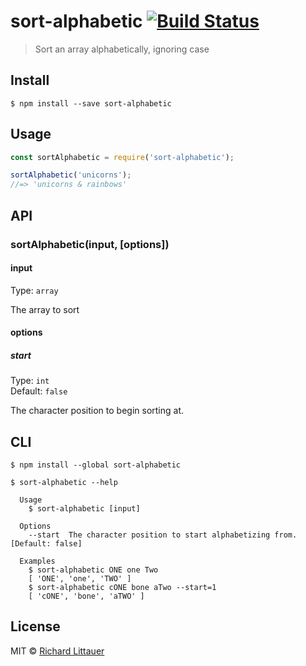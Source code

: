# sort-alphabetic [![Build Status](https://travis-ci.org/RichardLitt/sort-alphabetic.svg?branch=master)](https://travis-ci.org/RichardLitt/sort-alphabetic)

> Sort an array alphabetically, ignoring case


## Install

```
$ npm install --save sort-alphabetic
```


## Usage

```js
const sortAlphabetic = require('sort-alphabetic');

sortAlphabetic('unicorns');
//=> 'unicorns & rainbows'
```


## API

### sortAlphabetic(input, [options])

#### input

Type: `array`

The array to sort

#### options

##### start

Type: `int`  
Default: `false`

The character position to begin sorting at.


## CLI

```
$ npm install --global sort-alphabetic
```

```
$ sort-alphabetic --help

  Usage
    $ sort-alphabetic [input]

  Options
    --start  The character position to start alphabetizing from. [Default: false]

  Examples
    $ sort-alphabetic ONE one Two
    [ 'ONE', 'one', 'TWO' ]
    $ sort-alphabetic cONE bone aTwo --start=1
    [ 'cONE', 'bone', 'aTWO' ]
```


## License

MIT © [Richard Littauer](http://burntfen.com)
